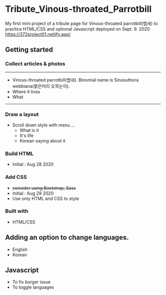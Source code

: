 # Tribute_Vinous-throated_Parrotbill
My first mini project of a tribute page for Vinous-throated parrotbill(뱁새) to practice HTML/CSS and optional Javascript
deployed on Sept. 9. 2020
https://372project01.netlify.app/

## Getting started
### Collect articles & photos
---
- Vinous-throated parrotbill(뱁새). Binomial name is Sinosuthora webbiana(붉은머리 오목눈이).
- Where it lives
- What 
---
### Draw a layout
- Scroll down style with menu ...
  - What is it
  - It's life
  - Korean saying about it
### Build HTML
- Initial : Aug 28 2020
### Add CSS
- ~~consider using Bootstrap, Sass~~
- Initial : Aug 29 2020
- Use only HTML and CSS to style
### Built with
- HTML/CSS
## Adding an option to change languages.
- English
- Korean
## Javascript
- To fix burger issue
- To toggle languages
